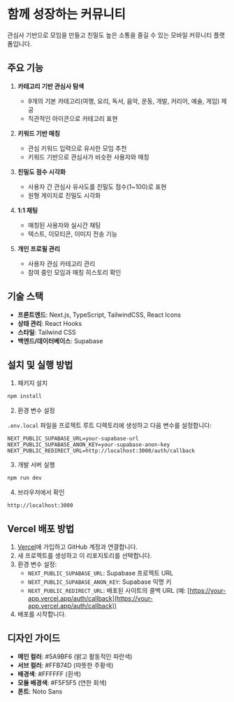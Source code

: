# 함께 성장하는 커뮤니티

관심사 기반으로 모임을 만들고 친밀도 높은 소통을 즐길 수 있는 모바일 커뮤니티 플랫폼입니다.

## 주요 기능

1. **카테고리 기반 관심사 탐색**
   - 9개의 기본 카테고리(여행, 요리, 독서, 음악, 운동, 개발, 커리어, 예술, 게임) 제공
   - 직관적인 아이콘으로 카테고리 표현

2. **키워드 기반 매칭**
   - 관심 키워드 입력으로 유사한 모임 추천
   - 키워드 기반으로 관심사가 비슷한 사용자와 매칭

3. **친밀도 점수 시각화**
   - 사용자 간 관심사 유사도를 친밀도 점수(1~100)로 표현
   - 원형 게이지로 친밀도 시각화

4. **1:1 채팅**
   - 매칭된 사용자와 실시간 채팅
   - 텍스트, 이모티콘, 이미지 전송 기능

5. **개인 프로필 관리**
   - 사용자 관심 카테고리 관리
   - 참여 중인 모임과 매칭 히스토리 확인

## 기술 스택

- **프론트엔드**: Next.js, TypeScript, TailwindCSS, React Icons
- **상태 관리**: React Hooks
- **스타일**: Tailwind CSS
- **백엔드/데이터베이스**: Supabase

## 설치 및 실행 방법

1. 패키지 설치

```bash
npm install
```

2. 환경 변수 설정

`.env.local` 파일을 프로젝트 루트 디렉토리에 생성하고 다음 변수를 설정합니다:

```env
NEXT_PUBLIC_SUPABASE_URL=your-supabase-url
NEXT_PUBLIC_SUPABASE_ANON_KEY=your-supabase-anon-key
NEXT_PUBLIC_REDIRECT_URL=http://localhost:3000/auth/callback
```

3. 개발 서버 실행

```bash
npm run dev
```

4. 브라우저에서 확인

```text
http://localhost:3000
```

## Vercel 배포 방법

1. [Vercel](https://vercel.com)에 가입하고 GitHub 계정과 연결합니다.
2. 새 프로젝트를 생성하고 이 리포지토리를 선택합니다.
3. 환경 변수 설정:
   - `NEXT_PUBLIC_SUPABASE_URL`: Supabase 프로젝트 URL
   - `NEXT_PUBLIC_SUPABASE_ANON_KEY`: Supabase 익명 키
   - `NEXT_PUBLIC_REDIRECT_URL`: 배포된 사이트의 콜백 URL (예: [https://your-app.vercel.app/auth/callback](https://your-app.vercel.app/auth/callback))
4. 배포를 시작합니다.

## 디자인 가이드

- **메인 컬러**: #5A9BF6 (밝고 활동적인 파란색)
- **서브 컬러**: #FFB74D (따뜻한 주황색)
- **배경색**: #FFFFFF (흰색)
- **모듈 배경색**: #F5F5F5 (연한 회색)
- **폰트**: Noto Sans 
